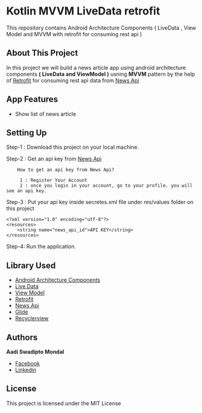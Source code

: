 # Kotlin MVVM LiveData retrofit
This repository contains Android Architecture Components ( LiveData , View Model and MVVM with retrofit for consuming rest api ) 

## About This Project

In this project we will build a news article app using android architecture components <B>( LiveData and ViewModel )</B> usning <B>MVVM</B> pattern by the help of [Retrofit](https://square.github.io/retrofit/) for consuming rest api data from [News Api](https://newsapi.org/)

## App Features
* Show list of news article 

## Setting Up

Step-1 : Download this project on your local machine.

Step-2 : Get an api key from [News Api](https://newsapi.org/)

        How to get an api key from News Api?
        
         1 : Register Your Account
         2 : once you login in your account, go to your profile. you will see an api key.

Step-3 : Put your api key inside secretes.xml file under res/values folder on this project

```
<?xml version="1.0" encoding="utf-8"?>
<resources>
    <string name="news_api_id">API KEY</string>
</resources>
```

Step-4: Run the application.

## Library Used
* [Android Architecture Components](https://developer.android.com/topic/libraries/architecture/)
* [Live Data](https://developer.android.com/topic/libraries/architecture/livedata)
* [View Model](https://developer.android.com/topic/libraries/architecture/viewmodel)
* [Retrofit](https://square.github.io/retrofit/)
* [News Api](https://newsapi.org/)
* [Glide](https://github.com/bumptech/glide)
* [Recyclerview](https://developer.android.com/guide/topics/ui/layout/recyclerview)


## Authors

**Aadi Swadipto Mondal** 
* [Facebook](https://www.facebook.com/AadiSwadipto)
* [Linkedin](https://www.linkedin.com/in/aadiswadipto/)


## License

This project is licensed under the MIT License
